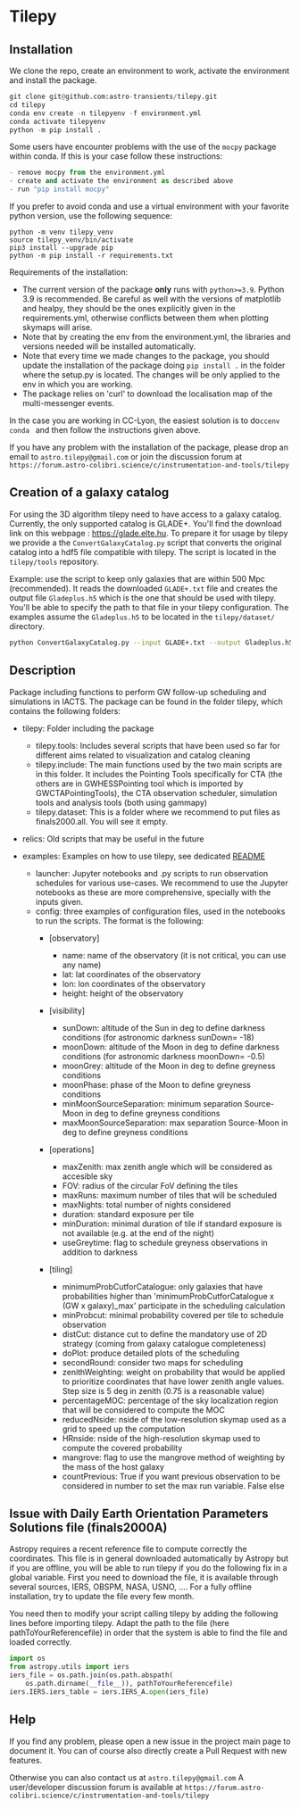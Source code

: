 # Tilepy

## Installation

We clone the repo, create an environment to work, activate the environment and install the package.

```python
git clone git@github.com:astro-transients/tilepy.git
cd tilepy
conda env create -n tilepyenv -f environment.yml
conda activate tilepyenv
python -m pip install .
```
Some users have encounter problems with the use of the `mocpy` package within conda. If this is your case follow these instructions:
```python
- remove mocpy from the environment.yml
- create and activate the environment as described above
- run "pip install mocpy"
```

If you prefer to avoid conda and use a virtual environment with your favorite python version, use the following sequence:
```
python -m venv tilepy_venv
source tilepy_venv/bin/activate
pip3 install --upgrade pip
python -m pip install -r requirements.txt
```

Requirements of the installation:

- The current version of the package **only** runs with `python>=3.9`. Python 3.9 is recommended. Be careful as well with the versions of matplotlib and healpy, they should be the ones explicitly given in the requirements.yml, otherwise conflicts between them when plotting skymaps will arise.
- Note that by creating the env from the environment.yml, the libraries and versions needed will be installed automatically.
- Note that every time we made changes to the package, you should update the installation of the package doing ```pip install .``` in the folder where the setup.py is located. The changes will be only applied to the env in which you are working.
- The package relies on 'curl' to download the localisation map of the multi-messenger events.

In the case you are working in CC-Lyon, the easiest solution is to do```ccenv conda ``` and then follow the instructions given above.

If you have any problem with the installation of the package, please drop an email to `astro.tilepy@gmail.com` or join the discussion forum at `https://forum.astro-colibri.science/c/instrumentation-and-tools/tilepy`

## Creation of a galaxy catalog

For using the 3D algorithm tilepy need to have access to a galaxy catalog. Currently, the only supported catalog is GLADE+. You'll find the download link on this webpage : https://glade.elte.hu.
To prepare it for usage by tilepy we provide a the `ConvertGalaxyCatalog.py` script that converts the original catalog into a hdf5 file compatible with tilepy. The script is located in the `tilepy/tools` repository.

Example: use the script to keep only galaxies that are within 500 Mpc (recommended). It reads the downloaded `GLADE+.txt` file and creates the output file `Gladeplus.h5` which is the one that should be used with tilepy. You'll be able to specify the path to that file in your tilepy configuration. The examples assume the `Gladeplus.h5` to be located in the `tilepy/dataset/` directory.

```bash
python ConvertGalaxyCatalog.py --input GLADE+.txt --output Gladeplus.h5 --max-luminosity-distance 500
```

## Description

Package including functions to perform GW follow-up scheduling and simulations in IACTS. The package can be found in the folder tilepy, which contains the following folders:

- tilepy: Folder including the package
    - tilepy.tools: Includes several scripts that have been used so far for different aims related to visualization and catalog cleaning
    - tilepy.include: The main functions used by the two main scripts are in this folder. It includes the Pointing Tools specifically for CTA (the others are in GWHESSPointing tool which is imported by GWCTAPointingTools), the CTA observation scheduler, simulation tools and analysis tools (both using gammapy)
    - tilepy.dataset: This is a folder where we recommend to put files as finals2000.all. You will see it empty.

- relics: Old scripts that may be useful in the future

- examples: Examples on how to use tilepy, see dedicated <a href="examples/README.md">README</a>
    - launcher: Jupyter notebooks and .py scripts to run observation schedules for various use-cases. We recommend to use the Jupyter notebooks as these are more comprehensive, specially with the inputs given.
    - config: three examples of configuration files, used in the notebooks to run the scripts. The format is the following:
       - [observatory]
          - name: name of the observatory (it is not critical, you can use any name)
          - lat: lat coordinates of the observatory
          - lon: lon coordinates of the observatory
          - height: height of the observatory

        - [visibility]
          - sunDown: altitude of the Sun in deg to define darkness conditions (for astronomic darkness sunDown= -18)
          - moonDown: altitude of the Moon in deg to define darkness conditions (for astronomic darkness moonDown= -0.5)
          - moonGrey: altitude of the Moon in deg to define greyness conditions
          - moonPhase: phase of the Moon to define greyness conditions
          - minMoonSourceSeparation: minimum separation Source-Moon in deg to define greyness conditions
          - maxMoonSourceSeparation: max separation Source-Moon in deg to define greyness conditions

        - [operations]
          - maxZenith: max zenith angle which will be considered as accesible sky
          - FOV: radius of the circular FoV defining the tiles
          - maxRuns: maximum number of tiles that will be scheduled
          - maxNights: total number of nights considered
          - duration: standard exposure per tile
          - minDuration: minimal duration of tile if standard exposure is not available (e.g. at the end of the night)
          - useGreytime: flag to schedule greyness observations in addition to darkness

        - [tiling]

          - minimumProbCutforCatalogue: only galaxies that have probabilities higher than 'minimumProbCutforCatalogue x (GW x galaxy)_max' participate in the scheduling calculation
          - minProbcut:  minimal probability covered per tile to schedule observation
          - distCut: distance cut to define the mandatory use of 2D strategy (coming from galaxy catalogue completeness)
          - doPlot: produce detailed plots of the scheduling
          - secondRound: consider two maps for scheduling
          - zenithWeighting: weight on probability that would be applied to prioritize coordinates that have lower zenith angle values. Step size is 5 deg in zenith (0.75 is a reasonable value)
          - percentageMOC: percentage of the sky localization region that will be considered to compute the MOC
          - reducedNside: nside of the low-resolution skymap used as a grid to speed up the computation
          - HRnside: nside of the high-resolution skymap used to compute the covered probability
          - mangrove: flag to use the mangrove method of weighting by the mass of the host galaxy
          - countPrevious: True if you want previous observation to be considered in number to set the max run variable. False else

## Issue with Daily Earth Orientation Parameters Solutions file (finals2000A)

Astropy requires a recent reference file to compute correctly the coordinates. This file is in general downloaded automatically by Astropy but if you are offline, you will be able to run tilepy if you do the following fix in a global variable.
First you need to download the file, it is available through several sources, IERS, OBSPM, NASA, USNO, .... For a fully offline installation, try to update the file every few month.

You need then to modify your script calling tilepy by adding the following lines before importing tilepy. Adapt the path to the file (here pathToYourReferencefile) in order that the system is able to find the file and loaded correctly.

```python
import os
from astropy.utils import iers
iers_file = os.path.join(os.path.abspath(
    os.path.dirname(__file__)), pathToYourReferencefile)
iers.IERS.iers_table = iers.IERS_A.open(iers_file)
```

## Help
If you find any problem, please open a new issue in the project main page to document it. You can of course also directly create a Pull Request with new features.

Otherwise you can also contact us at `astro.tilepy@gmail.com`
A user/developer discussion forum is available at `https://forum.astro-colibri.science/c/instrumentation-and-tools/tilepy`
